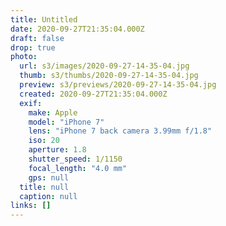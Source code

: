 ```yaml
---
title: Untitled
date: 2020-09-27T21:35:04.000Z
draft: false
drop: true
photo:
  url: s3/images/2020-09-27-14-35-04.jpg
  thumb: s3/thumbs/2020-09-27-14-35-04.jpg
  preview: s3/previews/2020-09-27-14-35-04.jpg
  created: 2020-09-27T21:35:04.000Z
  exif:
    make: Apple
    model: "iPhone 7"
    lens: "iPhone 7 back camera 3.99mm f/1.8"
    iso: 20
    aperture: 1.8
    shutter_speed: 1/1150
    focal_length: "4.0 mm"
    gps: null
  title: null
  caption: null
links: []
---
```

